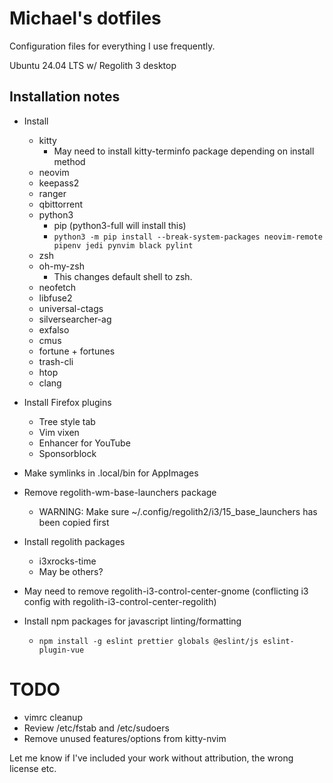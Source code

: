# Michael's dotfiles

Configuration files for everything I use frequently.

Ubuntu 24.04 LTS w/ Regolith 3 desktop

## Installation notes

* Install
  - kitty
    + May need to install kitty-terminfo package depending on install method
  - neovim
  - keepass2
  - ranger
  - qbittorrent
  - python3
    + pip (python3-full will install this)
    + `python3 -m pip install --break-system-packages neovim-remote pipenv jedi pynvim black pylint`
  - zsh
  - oh-my-zsh
    + This changes default shell to zsh.
  - neofetch
  - libfuse2
  - universal-ctags
  - silversearcher-ag
  - exfalso
  - cmus
  - fortune + fortunes
  - trash-cli
  - htop
  - clang

* Install Firefox plugins
  - Tree style tab
  - Vim vixen
  - Enhancer for YouTube
  - Sponsorblock

* Make symlinks in .local/bin for AppImages

* Remove regolith-wm-base-launchers package
  - WARNING: Make sure ~/.config/regolith2/i3/15_base_launchers has been copied first

* Install regolith packages
  - i3xrocks-time
  - May be others?

* May need to remove regolith-i3-control-center-gnome (conflicting i3 config with regolith-i3-control-center-regolith)

* Install npm packages for javascript linting/formatting
  - `npm install -g eslint prettier globals @eslint/js eslint-plugin-vue`

# TODO
* vimrc cleanup
* Review /etc/fstab and /etc/sudoers
* Remove unused features/options from kitty-nvim

Let me know if I've included your work without attribution, the wrong license etc.

